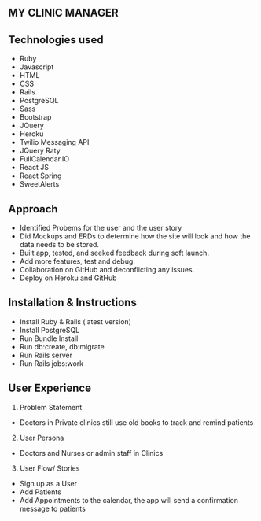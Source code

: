 ## MY CLINIC MANAGER

## Technologies used
- Ruby
- Javascript
- HTML
- CSS
- Rails 
- PostgreSQL
- Sass
- Bootstrap
- JQuery
- Heroku
- Twilio Messaging API
- JQuery Raty
- FullCalendar.IO
- React JS
- React Spring
- SweetAlerts

## Approach
- Identified Probems for the user and the user story
- Did Mockups and ERDs to determine how the site will look and how the data needs to be stored.
- Built app, tested, and seeked feedback during soft launch.
- Add more features, test and debug.
- Collaboration on GitHub and deconflicting any issues.
- Deploy on Heroku and GitHub


## Installation & Instructions
- Install Ruby & Rails (latest version)
- Install PostgreSQL
- Run Bundle Install
- Run db:create, db:migrate
- Run Rails server 
- Run Rails jobs:work


## User Experience
1. Problem Statement
- Doctors in Private clinics still use old books to track and remind patients 

2. User Persona
- Doctors and Nurses or admin staff in Clinics

3. User Flow/ Stories
- Sign up as a User
- Add Patients
- Add Appointments to the calendar, the app will send a confirmation message to patients


